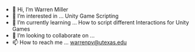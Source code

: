 - 👋 Hi, I’m Warren Miller
- 👀 I’m interested in ... Unity Game Scripting
- 🌱 I’m currently learning ... How to script different Interactions for Unity Games
- 💞️ I’m looking to collaborate on ...
- 📫 How to reach me ... warrenpv@utexas.edu

<!---
WarrenPV/WarrenPV is a ✨ special ✨ repository because its `README.md` (this file) appears on your GitHub profile.
You can click the Preview link to take a look at your changes.
--->
